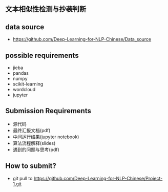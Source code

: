 ## 文本相似性检测与抄袭判断

## data source
+ https://github.com/Deep-Learning-for-NLP-Chinese/Data_source

## possible requirements
+ jieba
+ pandas 
+ numpy 
+ scikit-learning
+ wordcloud
+ jupyter

## Submission Requirements

+ 源代码
+ 最终汇报文档(pdf)
+ 中间运行结果(jupyter notebook)
+ 算法流程解释(slides)
+ 遇到的问题与思考(pdf)

## How to submit?

+ git pull to https://github.com/Deep-Learning-for-NLP-Chinese/Project-1.git
